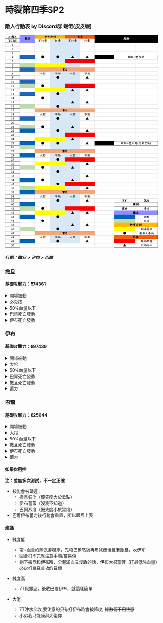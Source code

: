 # 時裂第四季SP2

### 敵人行動表 by Discord群 蝦佬(皮皮蝦)

![Moveset](../image/spguide/s4sp2movesetCN.png)

##### 行動：撒旦 > 伊布 > 巴爾 


### 撒旦 
#### 基礎攻擊力：574361

<details>
<summary>開場被動</summary>

- 受到傷害減少50%
- 被攻擊時，有100%機率觸發【以攻擊力100%對目標進行反擊】效果
- 免疫沈默
- 免疫麻痹
- 必殺技CD變動效果免疫
</details>

<details>
<summary>必殺技</summary>

##### 撒旦的欽點
- 以最低血量為目標，對目標附上
  - 嘲諷，使敵人強制攻擊自身 2T
  - 受到傷害增加30% 3T
##### 狂暴姿態
- 攻擊力增加50%
- 受到傷害增加50%
- 嘲諷，使敵人強制攻擊自身 2T
- 被攻擊時，有100%機率觸發【以攻擊力50%對敵全體進行反擊】效果
</details>


<details>
<summary>50%血量以下</summary>

##### 力量強化
- 攻擊力增加70%
</details>


<details>
<summary>巴爾死亡發動</summary>

##### 回復強化 
- 每回合以自身最大HP5%進行治療 50T
</details>

<details>
<summary>伊布死亡發動</summary>

##### 肉體強化
- 受到傷害減少25% 50T
</details>

### 伊布 
#### 基礎攻擊力：897439

<details>
<summary>開場被動</summary>

- 免疫麻痹
- 免疫睡眠
- 攻擊時，有100%機率觸發【使目標被治療時回復量減少33%(1回合)】效果
- 被攻擊時，有100%機率觸發【使目標攻擊力減少15%(3回合)】效果
- 必殺技CD變動效果免疫
</details>

<details>
<summary>大招</summary>

##### 劇毒之薔薇
- 以175%攻擊力對敵方血量最低%造成傷害
##### 劇毒蔓延
- 以225%攻擊力對敵方血量最高%造成傷害
- 對目標附上【被治療時獲得回覆量減少30%】
</details>

<details>
<summary>50%血量以下</summary>

##### 儲存魔力釋放
- 攻擊時，有100%機率【使我方全體攻擊力增加10%(最多50層)】效果 50T
- 造成傷害時會以傷害值50%回復自身HP 50T
</details>

<details>
<summary>巴爾死亡發動</summary>

##### 薔薇之刺
被攻擊時，有100%機率觸發【使目標被治癒時回復量減少30%(2回合)】效果
</details>

<details>
<summary>撒旦死亡發動</summary>

##### 薔薇之刺
被攻擊時，有100%機率觸發【使目標攻擊力減少25%(2回合)】效果
</details>

<details>
<summary>蓄力</summary>

##### 魔薔薇散落
- 以200%攻擊力對敵全體造成傷害
- 對敵全體附上【攻擊力減少25%(永久性)】
</details>


### 巴爾 
#### 基礎攻擊力：825644
<details>
<summary>開場被動</summary>

- 免疫沈默
- 免疫睡眠
- 必殺時，有100%機率觸發【使我方全體攻擊力增加15%(15回合)】效果
- 被攻擊時，有100%機率觸發【使目標受到傷害增加15%(3回合)】效果
- 必殺技CD變動效果免疫
</details>

<details>
<summary>大招</summary>

##### 烈焰攻心
- 以180%攻擊力對3號位造成傷害
##### 獄焰燃燒
- 以180%攻擊力對3號位造成傷害
- 對敵附上【受到傷害增加35%(4回合)】
</details>

<details>
<summary>50%血量以下</summary>

##### 時空逆流術式
必殺時，有100%機率觸發【使我方全體當前必殺技增加1回合】效果
</details>

<details>
<summary>撒旦死亡發動</summary>

##### 魔力強化
- 攻擊力增加70% 50T

</details>

<details>
<summary>伊布死亡發動</summary>

##### 魔力增幅領域
- 攻擊時，有100%機率觸發【使敵人全體攻擊力減少5%(最多50層)】效果
</details>

<details>
<summary>蓄力</summary>

##### 焚世烈焰
- 以自身200%攻擊力對敵全體造成傷害
- 對敵全體附上【受到傷害增加25%(永久性)】
</details>

#### 如果你用控 
**注：並無多次測試，不一定正確**
- 技能會被延遲：
  - 撒旦狂化（優先度大於欽點）
  - 伊布薔薇（沒測不知道）
  - 巴爾烈焰（優先度小於獄焰）
- 巴爾伊布蓄力後行動會重置，所以跟回上表

#### 建議
- 練度低
  - 帶+血量的隊長撐起來，先殺巴爾然後再用減療慢慢磨撒旦，收伊布
  - 回合打不完就注意手順/帶易傷
  - 剩下撒旦和伊布時，全體滿血又沒盾的話，伊布大招薔薇（打最低%血量）必定打撒旦普攻的目標

- 練度高
  - 7T殺撒旦，後收巴爾伊布，就這樣簡單

- 大佬
  - 7T沖水全收,要注意的只有打伊布時會被降攻, ~~絆數高不用注意~~
  - 小弟我只能膜拜大佬你